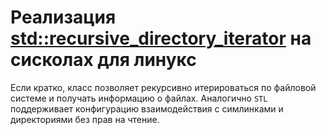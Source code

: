 # Реализация [std::recursive_directory_iterator](https://en.cppreference.com/w/cpp/filesystem/recursive_directory_iterator) на сисколах для линукс

Если кратко, класс позволяет рекурсивно итерироваться по
файловой системе и получать информацию о файлах.
Аналогично `STL` поддерживает конфигурацию взаимодействия
с симлинками и директориями без прав на чтение.
